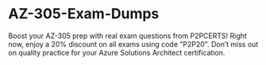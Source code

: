 # AZ-305-Exam-Dumps
Boost your AZ-305 prep with real exam questions from P2PCERTS! Right now, enjoy a 20% discount on all exams using code "P2P20". Don’t miss out on quality practice for your Azure Solutions Architect certification.
